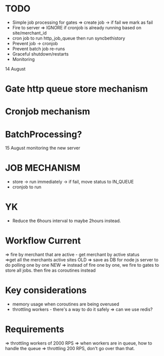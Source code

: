 # TODO
- Simple job processing for gates => create job -> if fail we mark as fail
- Fire to server => IGNORE if cronjob is already running based on site/merchant_id
- cron job to run http_job_queue then run syncbethistory
- Prevent job -> cronjob
- Prevent batch job re-runs
- Graceful shutdown/restarts
- Monitoring 

14 August
# Gate http queue store mechanism
# Cronjob mechanism
# BatchProcessing?

15 August monitoring the new server
# 


# JOB MECHANISM
- store -> run immediately -> if fail, move status to IN_QUEUE
- cronjob to run

# YK
- Reduce the 6hours interval to maybe 2hours instead. 

# Workflow Current
=> fire by merchant that are active - get merchant by active status  
    =>get all the merchants active sites 
        OLD => save as DB for node js server to do polling one by one
        NEW => instead of fire one by one, we fire to gates to store all jobs. then fire as coroutines instead

# Key considerations
- memory usage when coroutines are being overused
- throttling workers - there's a way to do it safely => can we use redis? 

# Requirements
=> throttling workers of 2000 RPS
=> when workers are in queue, how to handle the queue 
=> throttling 200 RPS, don't go over than that. 